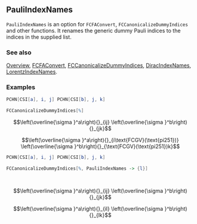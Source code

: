 ## PauliIndexNames

`PauliIndexNames` is an option for `FCFAConvert`, `FCCanonicalizeDummyIndices` and other functions. It renames the generic dummy Pauli indices to the indices in the supplied list.

### See also

[Overview](Extra/FeynCalc.md), [FCFAConvert](FCFAConvert.md), [FCCanonicalizeDummyIndices](FCCanonicalizeDummyIndices.md), [DiracIndexNames](DiracIndexNames.md), [LorentzIndexNames](LorentzIndexNames.md).

### Examples

```mathematica
PCHN[CSI[a], i, j] PCHN[CSI[b], j, k] 
 
FCCanonicalizeDummyIndices[%]
```

$$\left(\overline{\sigma }^a\right){}_{ij} \left(\overline{\sigma }^b\right){}_{jk}$$

$$\left(\overline{\sigma }^a\right){}_{i\text{FCGV}(\text{pi251})} \left(\overline{\sigma }^b\right){}_{\text{FCGV}(\text{pi251})k}$$

```mathematica
PCHN[CSI[a], i, j] PCHN[CSI[b], j, k] 
 
FCCanonicalizeDummyIndices[%, PauliIndexNames -> {l}] 
  
 

```

$$\left(\overline{\sigma }^a\right){}_{ij} \left(\overline{\sigma }^b\right){}_{jk}$$

$$\left(\overline{\sigma }^a\right){}_{il} \left(\overline{\sigma }^b\right){}_{lk}$$